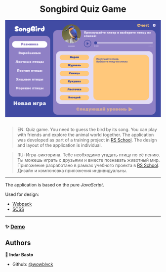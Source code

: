 <h1 align="center">Songbird Quiz Game</h1>
<div style="display: flex; justify-content: center">
  <img src="./docs/quiz.png">
</div>
<br>

> EN: Quiz game. You need to guess the bird by its song. You can play with friends and explore the animal world together. The application was developed as part of a training project in [RS School](https://rs.school). The design and layout of the application is individual.

> RU: Игра-викторина. Тебе необходимо угадать птицу по её пению. Ты можешь играть с друзьями и вместе познавать животный мир. Приложение разработано в рамках учебного проекта в [RS School](https://rs.school). Дизайн и компоновка приложения индивидуальны.

---
The application is based on the pure *JavaScript*.

Used for design:
- [Webpack](https://webpack.js.org/)
- [SCSS](https://sass-lang.com/)

---

### ✨ [Demo](https://school-record-book-rss.netlify.app/)

## Authors

👤 **Indar Basto**

* Github: [@wowblvck](https://github.com/wowblvck)